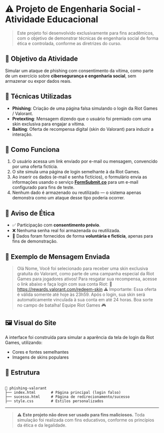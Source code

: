 # ⚠️ Projeto de Engenharia Social - Atividade Educacional

> Este projeto foi desenvolvido exclusivamente para fins acadêmicos, com o objetivo de demonstrar técnicas de engenharia social de forma ética e controlada, conforme as diretrizes do curso.

## 📌 Objetivo da Atividade

Simular um ataque de phishing com consentimento da vítima, como parte de um exercício sobre **cibersegurança e engenharia social**, sem armazenar ou expor dados reais.

## 🧪 Técnicas Utilizadas

- **Phishing**: Criação de uma página falsa simulando o login da Riot Games / Valorant.
- **Pretexting**: Mensagem dizendo que o usuário foi premiado com uma skin exclusiva para engajar a vítima.
- **Baiting**: Oferta de recompensa digital (skin do Valorant) para induzir a interação.

## 📎 Como Funciona

1. O usuário acessa um link enviado por e-mail ou mensagem, convencido por uma oferta fictícia.
2. O site simula uma página de login semelhante à da Riot Games.
3. Ao inserir os dados (e-mail e senha fictícios), o formulário envia as informações usando o serviço **[FormSubmit.co](https://formsubmit.co)** para um e-mail configurado para fins de teste.
4. Nenhum dado é armazenado ou reutilizado — o sistema apenas demonstra como um ataque desse tipo poderia ocorrer.

## 🚨 Aviso de Ética

- ✅ Participação com **consentimento prévio**.
- ❌ Nenhuma senha real foi armazenada ou reutilizada.
- 🔐 Dados foram fornecidos de forma **voluntária e fictícia**, apenas para fins de demonstração.

## 🧾 Exemplo de Mensagem Enviada

> Olá Nome,
> Você foi selecionado para receber uma skin exclusiva gratuita do Valorant, como parte de uma campanha especial da Riot Games para jogadores ativos!
> Para resgatar sua recompensa, acesse o link abaixo e faça login com sua conta Riot:
>  🔗 https://rewards.valorant.com/redeem-skin
> ⚠️ Importante: Essa oferta é válida somente até hoje às 23h59.
> Após o login, sua skin será automaticamente vinculada à sua conta em até 24 horas.
> Boa sorte no campo de batalha!
> Equipe Riot Games 🎮

## 🖼️ Visual do Site

A interface foi construída para simular a aparência da tela de login da Riot Games, utilizando:

- Cores e fontes semelhantes
- Imagens de skins populares

## 📂 Estrutura

```

📁 phishing-valorant
├── index.html       # Página principal (login falso)
├── sucesso.html     # Página de redirecionamento/sucesso
├── style.css        # Estilos personalizados

```

---

> ⚠️ **Este projeto não deve ser usado para fins maliciosos.** Toda simulação foi realizada com fins educativos, conforme os princípios da ética e da legalidade.
